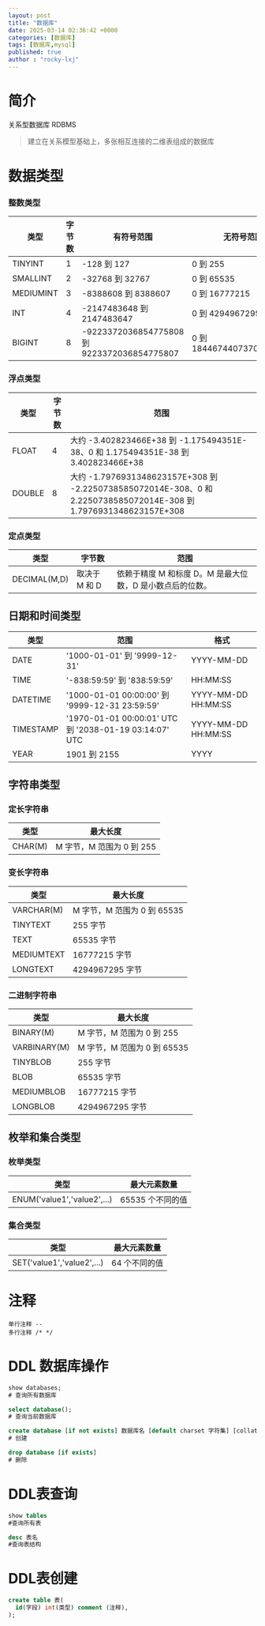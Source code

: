 ```yaml
---
layout: post
title: "数据库"
date: 2025-03-14 02:36:42 +0000
categories: [数据库]
tags: [数据库,mysql]
published: true
author : "rocky-lxj"
---
```

# 简介
关系型数据库 RDBMS
> 建立在关系模型基础上，多张相互连接的二维表组成的数据库

# 数据类型
### 整数类型
|类型|	字节数|	有符号范围|	无符号范围|
|  ----  | ----  |  ----  | ----  |
|TINYINT|	1	|-128 到 127	|0 到 255|
|SMALLINT|	2	|-32768 到 32767	|0 到 65535|
|MEDIUMINT|	3|	-8388608 到 8388607	|0 到 16777215|
|INT|	4	|-2147483648 到 2147483647	|0 到 4294967295|
|BIGINT|	8|	-9223372036854775808 到 9223372036854775807	|0 到 18446744073709551615|
### 浮点类型
| 类型 | 字节数 | 范围 |
| ---- | ---- | ---- |
| FLOAT | 4 | 大约 -3.402823466E+38 到 -1.175494351E-38、0 和 1.175494351E-38 到 3.402823466E+38 |
| DOUBLE | 8 | 大约 -1.7976931348623157E+308 到 -2.2250738585072014E-308、0 和 2.2250738585072014E-308 到 1.7976931348623157E+308 |

### 定点类型
| 类型 | 字节数 | 范围 |
| ---- | ---- | ---- |
| DECIMAL(M,D) | 取决于 M 和 D | 依赖于精度 M 和标度 D。M 是最大位数，D 是小数点后的位数。 |

## 日期和时间类型
| 类型 | 范围 | 格式 |
| ---- | ---- | ---- |
| DATE | '1000-01-01' 到 '9999-12-31' | YYYY-MM-DD |
| TIME | '-838:59:59' 到 '838:59:59' | HH:MM:SS |
| DATETIME | '1000-01-01 00:00:00' 到 '9999-12-31 23:59:59' | YYYY-MM-DD HH:MM:SS |
| TIMESTAMP | '1970-01-01 00:00:01' UTC 到 '2038-01-19 03:14:07' UTC | YYYY-MM-DD HH:MM:SS |
| YEAR | 1901 到 2155 | YYYY |

## 字符串类型

### 定长字符串
| 类型 | 最大长度 |
| ---- | ---- |
| CHAR(M) | M 字节，M 范围为 0 到 255 |

### 变长字符串
| 类型 | 最大长度 |
| ---- | ---- |
| VARCHAR(M) | M 字节，M 范围为 0 到 65535 |
| TINYTEXT | 255 字节 |
| TEXT | 65535 字节 |
| MEDIUMTEXT | 16777215 字节 |
| LONGTEXT | 4294967295 字节 |

### 二进制字符串
| 类型 | 最大长度 |
| ---- | ---- |
| BINARY(M) | M 字节，M 范围为 0 到 255 |
| VARBINARY(M) | M 字节，M 范围为 0 到 65535 |
| TINYBLOB | 255 字节 |
| BLOB | 65535 字节 |
| MEDIUMBLOB | 16777215 字节 |
| LONGBLOB | 4294967295 字节 |

## 枚举和集合类型

### 枚举类型
| 类型 | 最大元素数量 |
| ---- | ---- |
| ENUM('value1','value2',...) | 65535 个不同的值 |

### 集合类型
| 类型 | 最大元素数量 |
| ---- | ---- |
| SET('value1','value2',...) | 64 个不同的值 |

# 注释
```
单行注释 --
多行注释 /* */
```
# DDL 数据库操作

``` sql
show databases;
# 查询所有数据库
``` 
``` sql
select database(); 
# 查询当前数据库
``` 
``` sql
create database [if not exists] 数据库名 [default charset 字符集] [collate 排序规则] 
# 创建
``` 
``` sql
drop database [if exists] 
# 删除
``` 

# DDL表查询
```sql
show tables
#查询所有表
```
```sql
desc 表名
#查询表结构
```
# DDL表创建
```sql
create table 表(
  id(字段) int(类型) comment (注释),
);
```
